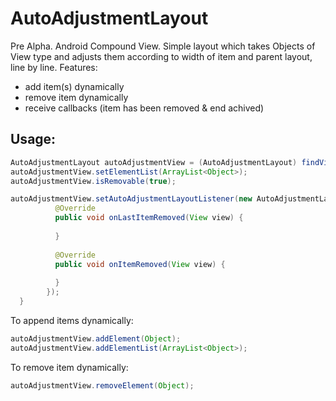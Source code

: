 # AutoAdjustmentLayout
Pre Alpha.
Android Compound View. 
Simple layout which takes Objects of View type and adjusts them according to width of item and parent layout, line by line.
Features:
- add item(s) dynamically
- remove item dynamically
- receive callbacks (item has been removed & end achived)

Usage:
---- 

```java
AutoAdjustmentLayout autoAdjustmentView = (AutoAdjustmentLayout) findViewById(R.id.autoAdjustmentView);
autoAdjustmentView.setElementList(ArrayList<Object>);
autoAdjustmentView.isRemovable(true);

autoAdjustmentView.setAutoAdjustmentLayoutListener(new AutoAdjustmentLayout.IOnAutoAdjustmentLayoutListener() {
          @Override
          public void onLastItemRemoved(View view) {
          
          }
          
          @Override
          public void onItemRemoved(View view) {
          
          }
        });
  }
  ```
  
  To append items dynamically:
  
  ```java
autoAdjustmentView.addElement(Object);
autoAdjustmentView.addElementList(ArrayList<Object>);
 ```
  To remove item dynamically:
  
  ```java
autoAdjustmentView.removeElement(Object);
 ```
